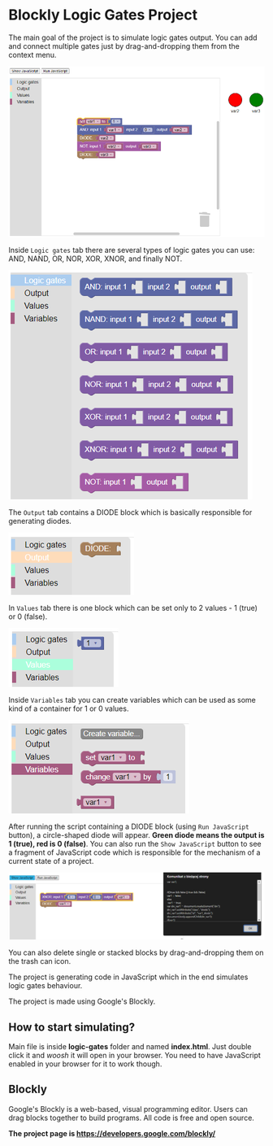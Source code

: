 #  Blockly Logic Gates Project

The main goal of the project is to simulate logic gates output. You can add and connect multiple gates just by drag-and-dropping them from the context menu. 

![](https://github.com/MonaLizaTurbo/LogicGates/blob/main/readme-images/blockly1.png)

Inside ``Logic gates`` tab there are several types of logic gates you can use: AND, NAND, OR, NOR, XOR, XNOR, and finally NOT.

![](https://github.com/MonaLizaTurbo/LogicGates/blob/main/readme-images/blockly2.png)

The ``Output`` tab contains a DIODE block which is basically responsible for generating diodes.

![](https://github.com/MonaLizaTurbo/LogicGates/blob/main/readme-images/blockly3.png)

In ``Values`` tab there is one block which can be set only to 2 values - 1 (true) or 0 (false).

![](https://github.com/MonaLizaTurbo/LogicGates/blob/main/readme-images/blockly4.png)

Inside ``Variables`` tab you can create variables which can be used as some kind of a container for 1 or 0 values.

![](https://github.com/MonaLizaTurbo/LogicGates/blob/main/readme-images/blockly5.png)

After running the script containing a DIODE block (using ``Run JavaScript`` button), a circle-shaped diode will appear. **Green diode means the output is 1 (true), red is 0 (false)**.
You can also run the ``Show JavaScript`` button to see a fragment of JavaScript code which is responsible for the mechanism of a current state of a project.

![](https://github.com/MonaLizaTurbo/LogicGates/blob/main/readme-images/blockly6.png)

You can also delete single or stacked blocks by drag-and-dropping them on the trash can icon.

The project is generating code in JavaScript which in the end simulates logic gates behaviour.

The project is made using Google's Blockly.


##  How to start simulating?

Main file is inside **logic-gates** folder and named **index.html**. Just double click it and *woosh* it will open in your browser. You need to have JavaScript enabled in your browser for it to work though.


## Blockly

Google's Blockly is a web-based, visual programming editor.  Users can drag
blocks together to build programs. All code is free and open source.

**The project page is https://developers.google.com/blockly/**

